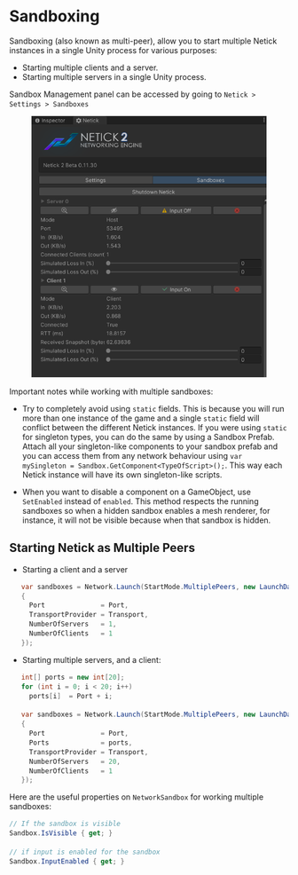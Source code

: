 # Sandboxing

Sandboxing (also known as multi-peer), allow you to start multiple Netick instances in a single Unity process for various purposes:
- Starting multiple clients and a server.
- Starting multiple servers in a single Unity process.

Sandbox Management panel can be accessed by going to `Netick > Settings > Sandboxes`

<figure><img src="../images/sandboxing.png" alt="Interpolation"><figcaption></figcaption></figure>

Important notes while working with multiple sandboxes:

- Try to completely avoid using `static` fields. This is because you will run more than one instance of the game and a single `static` field will conflict between the different Netick instances. If you were using `static` for singleton types, you can do the same by using a Sandbox Prefab. Attach all your singleton-like components to your sandbox prefab and you can access them from any network behaviour using `var mySingleton = Sandbox.GetComponent<TypeOfScript>();`. This way each Netick instance will have its own singleton-like scripts.

- When you want to disable a component on a GameObject, use `SetEnabled` instead of `enabled`. This method respects the running sandboxes so when a hidden sandbox enables a mesh renderer, for instance, it will not be visible because when that sandbox is hidden.


## Starting Netick as Multiple Peers

- Starting a client and a server

```csharp
   var sandboxes = Network.Launch(StartMode.MultiplePeers, new LaunchData()
   {
     Port              = Port,
     TransportProvider = Transport,
     NumberOfServers   = 1,
     NumberOfClients   = 1
   });

```

- Starting multiple servers, and a client:

```csharp
   int[] ports = new int[20];
   for (int i = 0; i < 20; i++)
     ports[i]  = Port + i;

   var sandboxes = Network.Launch(StartMode.MultiplePeers, new LaunchData()
   {
     Port              = Port,
     Ports             = ports,
     TransportProvider = Transport,
     NumberOfServers   = 20,
     NumberOfClients   = 1
   });
```

Here are the useful properties on `NetworkSandbox` for working multiple sandboxes:
```cs
// If the sandbox is visible
Sandbox.IsVisible { get; }

// if input is enabled for the sandbox
Sandbox.InputEnabled { get; }
```